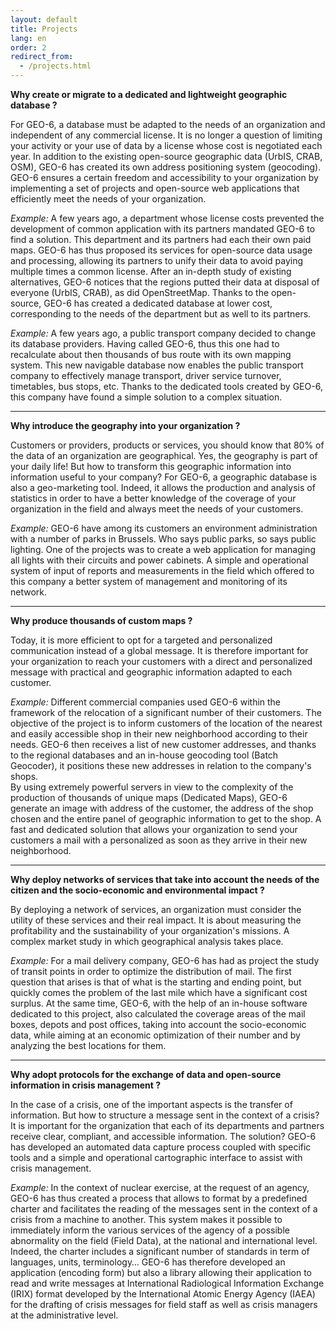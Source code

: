 ```yaml
---
layout: default
title: Projects
lang: en
order: 2
redirect_from:
  - /projects.html
---
```

**Why create or migrate to a dedicated and lightweight geographic database ?**

For GEO-6, a database must be adapted to the needs of an organization and independent of any commercial license. It is no longer a question of limiting your activity or your use of data by a license whose cost is negotiated each year. In addition to the existing open-source geographic data (UrbIS, CRAB, OSM), GEO-6 has created its own address positioning system (geocoding). GEO-6 ensures a certain freedom and accessibility to your organization by implementing a set of projects and open-source web applications that efficiently meet the needs of your organization.

*Example:* A few years ago, a department whose license costs prevented the development of common application with its partners mandated GEO-6 to find a solution.  This department and its partners had each their own paid maps. GEO-6 has thus proposed its services for open-source data usage and processing, allowing its partners to unify their data to avoid paying multiple times a common license. After an in-depth study of existing alternatives, GEO-6 notices that the regions putted their data at disposal of everyone (UrbIS, CRAB), as did OpenStreetMap. Thanks to the open-source, GEO-6 has created a dedicated database at lower cost, corresponding to the needs of the department but as well to its partners.

*Example:* A few years ago, a public transport company decided to change its database providers. Having called GEO-6, thus this one had to recalculate about then thousands of bus route with its own mapping system. This new navigable database now enables the public transport company to effectively manage transport, driver service turnover, timetables, bus stops, etc. Thanks to the dedicated tools created by GEO-6, this company have found a simple solution to a complex situation.

-------------------------

**Why introduce the geography into your organization ?**

Customers or providers, products or services, you should know that 80% of the data of an organization are geographical. Yes, the geography is part of your daily life! But how to transform this geographic information into information useful to your company? For GEO-6, a geographic database is also a geo-marketing tool. Indeed, it allows the production and analysis of statistics in order to have a better knowledge of the coverage of your organization in the field and always meet the needs of your customers.

*Example:* GEO-6 have among its customers an environment administration with a number of parks in Brussels. Who says public parks, so says public lighting. One of the projects was to create a web application for managing all lights with their circuits and power cabinets. A simple and operational system of input of reports and measurements in the field which offered to this company a better system of management and monitoring of its network.

-------------------------

**Why produce thousands of custom maps ?**

Today, it is more efficient to opt for a targeted and personalized communication instead of a global message. It is therefore important for your organization to reach your customers with a direct and personalized message with practical and geographic information adapted to each customer.

*Example:* Different commercial companies used  GEO-6 within the framework of the relocation of a significant number of their customers. The objective of the project is to inform customers of the location of the nearest and easily accessible shop in their new neighborhood according to their needs. GEO-6 then receives a list of new customer addresses, and thanks to the regional databases and an in-house geocoding tool (Batch Geocoder), it positions these new addresses in relation to the company's shops.  
By using extremely powerful servers in view to the complexity of the production of thousands of unique maps (Dedicated Maps), GEO-6 generate an image with address of the customer, the address of the shop chosen and the entire panel of geographic information to get to the shop. A fast and dedicated solution that allows your organization to send your customers a mail with a personalized as soon as they arrive in their new neighborhood.

-------------------------

**Why deploy networks of services that take into account the needs of the citizen and the socio-economic and environmental impact ?**

By deploying a network of services, an organization must consider the utility of these services and their real impact. It is about measuring the profitability and the sustainability of your organization's missions. A complex market study in which geographical analysis takes place.

*Example:* For a mail delivery company, GEO-6 has had as project the study of transit points in order to optimize the distribution of mail. The first question that arises is that of what is the starting and ending point, but quickly comes the problem of the last mile which have a significant cost surplus. At the same time, GEO-6, with the help of an in-house software dedicated to this project, also calculated the coverage areas of the mail boxes, depots and post offices, taking into account the socio-economic data, while aiming at an economic optimization of their number and by analyzing the best locations for them.

-------------------------

**Why adopt protocols for the exchange of data and open-source information in crisis management ?**

In the case of a crisis, one of the important aspects is the transfer of information. But how to structure a message sent in the context of a crisis? It is important for the organization that each of its departments and partners receive clear, compliant, and accessible information. The solution? GEO-6 has developed an automated data capture process coupled with specific tools and a simple and operational cartographic interface to assist with crisis management.

*Example:* In the context of nuclear exercise, at the request of an agency, GEO-6 has thus created a process that allows to format by a predefined charter and facilitates the reading of the messages sent in the context of a crisis from a machine to another. This system makes it possible to immediately inform the various services of the agency of a possible abnormality on the field (Field Data), at the national and international level. Indeed, the charter includes a significant number of standards in term of languages, units, terminology… GEO-6 has therefore developed an application (encoding form) but also a library allowing their application to read and write messages at International Radiological Information Exchange (IRIX) format developed by the International Atomic Energy Agency (IAEA) for the drafting of crisis messages for field staff as well as crisis managers at the administrative level.
